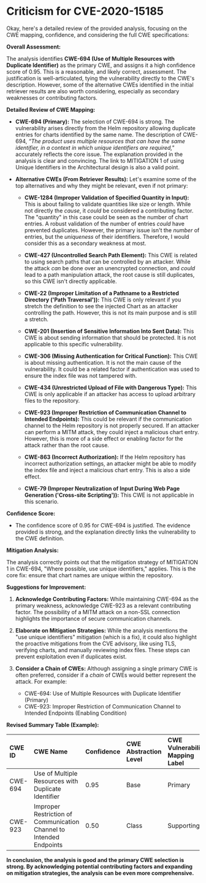# Criticism for CVE-2020-15185

Okay, here's a detailed review of the provided analysis, focusing on the CWE mapping, confidence, and considering the full CWE specifications:

**Overall Assessment:**

The analysis identifies **CWE-694 (Use of Multiple Resources with Duplicate Identifier)** as the primary CWE, and assigns it a high confidence score of 0.95. This is a reasonable, and likely correct, assessment. The justification is well-articulated, tying the vulnerability directly to the CWE's description.  However, some of the alternative CWEs identified in the initial retriever results are also worth considering, especially as secondary weaknesses or contributing factors.

**Detailed Review of CWE Mapping:**

*   **CWE-694 (Primary):** The selection of CWE-694 is strong. The vulnerability arises directly from the Helm repository allowing duplicate entries for charts identified by the same name. The description of CWE-694, *“The product uses multiple resources that can have the same identifier, in a context in which unique identifiers are required,"* accurately reflects the core issue. The explanation provided in the analysis is clear and convincing. The link to MITIGATION 1 of using Unique Identifiers in the Architectural design is also a valid point.

*   **Alternative CWEs (From Retriever Results):** Let's examine some of the top alternatives and why they might be relevant, even if not primary:

    *   **CWE-1284 (Improper Validation of Specified Quantity in Input):** This is about failing to validate quantities like size or length. While not directly the *cause*, it *could* be considered a contributing factor. The "quantity" in this case could be seen as the number of chart entries.  A robust validation of the number of entries *could* have prevented duplicates. However, the primary issue isn't the *number* of entries, but the *uniqueness* of their identifiers. Therefore, I would consider this as a secondary weakness at most.

    *   **CWE-427 (Uncontrolled Search Path Element):** This CWE is related to using search paths that can be controlled by an attacker. While the attack *can* be done over an unencrypted connection, and *could* lead to a path manipulation attack, the root cause is still duplicates, so this CWE isn't directly applicable.

    *   **CWE-22 (Improper Limitation of a Pathname to a Restricted Directory ('Path Traversal')):**  This CWE is only relevant if you stretch the definition to see the injected Chart as an attacker controlling the path. However, this is not its main purpose and is still a stretch.

    *   **CWE-201 (Insertion of Sensitive Information Into Sent Data):** This CWE is about sending information that should be protected. It is not applicable to this specific vulnerability.

    *   **CWE-306 (Missing Authentication for Critical Function):** This CWE is about missing authentication. It is not the main cause of the vulnerability. It could be a related factor if authentication was used to ensure the index file was not tampered with.

    *   **CWE-434 (Unrestricted Upload of File with Dangerous Type):** This CWE is only applicable if an attacker has access to upload arbitrary files to the repository.

    *   **CWE-923 (Improper Restriction of Communication Channel to Intended Endpoints):** This could be relevant if the communication channel to the Helm repository is not properly secured. If an attacker can perform a MITM attack, they could inject a malicious chart entry. However, this is more of a side effect or enabling factor for the attack rather than the root cause.

    *   **CWE-863 (Incorrect Authorization):** If the Helm repository has incorrect authorization settings, an attacker might be able to modify the index file and inject a malicious chart entry. This is also a side effect.

    *   **CWE-79 (Improper Neutralization of Input During Web Page Generation ('Cross-site Scripting')):** This CWE is not applicable in this scenario.

**Confidence Score:**

*   The confidence score of 0.95 for CWE-694 is justified. The evidence provided is strong, and the explanation directly links the vulnerability to the CWE definition.

**Mitigation Analysis:**

The analysis correctly points out that the mitigation strategy of MITIGATION 1 in CWE-694, "Where possible, use unique identifiers," applies. This is the core fix: ensure that chart names are unique within the repository.

**Suggestions for Improvement:**

1.  **Acknowledge Contributing Factors:**  While maintaining CWE-694 as the primary weakness, acknowledge CWE-923 as a relevant contributing factor. The possibility of a MITM attack on a non-SSL connection highlights the importance of secure communication channels.

2.  **Elaborate on Mitigation Strategies:** While the analysis mentions the "use unique identifiers" mitigation (which is a fix), it could also highlight the proactive mitigations from the CVE advisory, like using TLS, verifying charts, and manually reviewing index files. These steps can prevent exploitation even if duplicates exist.

3.  **Consider a Chain of CWEs:** Although assigning a single primary CWE is often preferred, consider if a *chain* of CWEs would better represent the attack.  For example:
    *   CWE-694: Use of Multiple Resources with Duplicate Identifier (Primary)
    *   CWE-923: Improper Restriction of Communication Channel to Intended Endpoints (Enabling Condition)

**Revised Summary Table (Example):**

| CWE ID  | CWE Name                                                                  | Confidence | CWE Abstraction Level | CWE Vulnerability Mapping Label | CWE-Vulnerability Mapping Notes |
| :-------- | :------------------------------------------------------------------------ | :--------- | :---------------------- | :------------------------------ | :------------------------------ |
| CWE-694 | Use of Multiple Resources with Duplicate Identifier                     | 0.95       | Base                    | Primary                         | Allowed                       |
| CWE-923 | Improper Restriction of Communication Channel to Intended Endpoints      | 0.50      | Class                    | Supporting                      | Allowed-with-Review        |

**In conclusion, the analysis is good and the primary CWE selection is strong. By acknowledging potential contributing factors and expanding on mitigation strategies, the analysis can be even more comprehensive.**